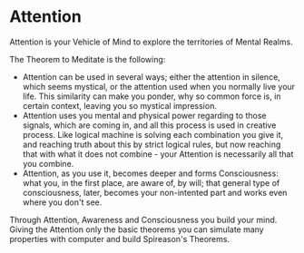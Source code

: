 # Attention

Attention is your Vehicle of Mind to explore the territories of Mental Realms.

The Theorem to Meditate is the following:
- Attention can be used in several ways; either the attention in silence, which seems mystical, or the attention used when you normally live your life. This similarity can make you ponder, why so common force is, in certain context, leaving you so mystical impression.
- Attention uses you mental and physical power regarding to those signals, which are coming in, and all this process is used in creative process. Like logical machine is solving each combination you give it, and reaching truth about this by strict logical rules, but now reaching that with what it does not combine - your Attention is necessarily all that you combine.
- Attention, as you use it, becomes deeper and forms Consciousness: what you, in the first place, are aware of, by will; that general type of consciousness, later, becomes your non-intented part and works even where you don't see.

Through Attention, Awareness and Consciousness you build your mind. Giving the Attention only the basic theorems you can simulate many properties with computer and build Spireason's Theorems.
